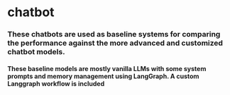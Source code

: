# chatbot

### These chatbots are used as baseline systems for comparing the performance against the more advanced and customized chatbot models.

#### These baseline models are mostly vanilla LLMs with some system prompts and memory management using LangGraph. A custom Langgraph workflow is included
